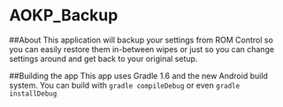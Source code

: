 AOKP_Backup
===========

##About
This application will backup your settings from ROM Control so you can easily restore them in-between wipes or just so you can change settings around and get back to your original setup.

##Building the app
This app uses Gradle 1.6 and the new Android build system. You can build with `gradle compileDebug` or even `gradle installDebug`
